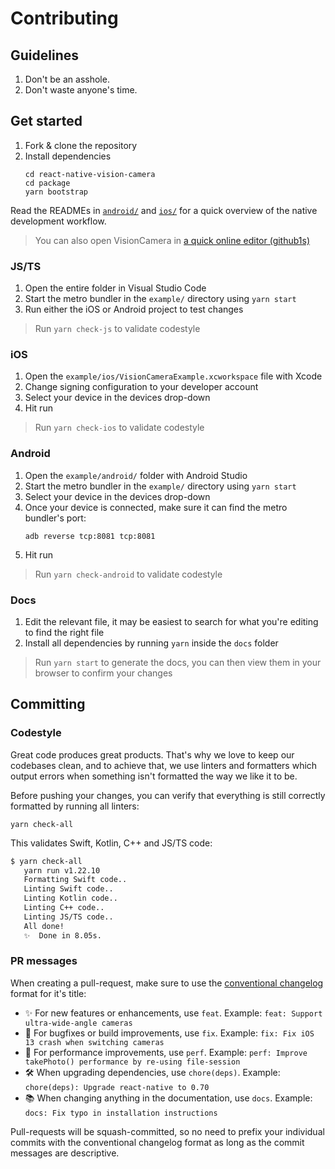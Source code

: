 # Contributing

## Guidelines

1. Don't be an asshole.
2. Don't waste anyone's time.

## Get started

1. Fork & clone the repository
2. Install dependencies
   ```
   cd react-native-vision-camera
   cd package
   yarn bootstrap
   ```

Read the READMEs in [`android/`](package/android/README.md) and [`ios/`](package/ios/README.md) for a quick overview of the native development workflow.

> You can also open VisionCamera in [a quick online editor (github1s)](https://github1s.com/mrousavy/react-native-vision-camera)

### JS/TS

1. Open the entire folder in Visual Studio Code
2. Start the metro bundler in the `example/` directory using `yarn start`
3. Run either the iOS or Android project to test changes

> Run `yarn check-js` to validate codestyle

### iOS

1. Open the `example/ios/VisionCameraExample.xcworkspace` file with Xcode
2. Change signing configuration to your developer account
3. Select your device in the devices drop-down
4. Hit run

> Run `yarn check-ios` to validate codestyle

### Android

1. Open the `example/android/` folder with Android Studio
2. Start the metro bundler in the `example/` directory using `yarn start`
3. Select your device in the devices drop-down
4. Once your device is connected, make sure it can find the metro bundler's port:
   ```
   adb reverse tcp:8081 tcp:8081
   ```
6. Hit run

> Run `yarn check-android` to validate codestyle

### Docs

1. Edit the relevant file, it may be easiest to search for what you're editing to find the right file
2. Install all dependencies by running `yarn` inside the `docs` folder

> Run `yarn start` to generate the docs, you can then view them in your browser to confirm your changes

## Committing

### Codestyle

Great code produces great products. That's why we love to keep our codebases clean, and to achieve that, we use linters and formatters which output errors when something isn't formatted the way we like it to be.

Before pushing your changes, you can verify that everything is still correctly formatted by running all linters:

```
yarn check-all
```

This validates Swift, Kotlin, C++ and JS/TS code:

```bash
$ yarn check-all
   yarn run v1.22.10
   Formatting Swift code..
   Linting Swift code..
   Linting Kotlin code..
   Linting C++ code..
   Linting JS/TS code..
   All done!
   ✨  Done in 8.05s.
```

### PR messages

When creating a pull-request, make sure to use the [conventional changelog](https://github.com/conventional-changelog/conventional-changelog) format for it's title:

* ✨ For new features or enhancements, use `feat`. Example: `feat: Support ultra-wide-angle cameras`
* 🐛 For bugfixes or build improvements, use `fix`. Example: `fix: Fix iOS 13 crash when switching cameras`
* 💨 For performance improvements, use `perf`. Example: `perf: Improve takePhoto() performance by re-using file-session`
* 🛠️ When upgrading dependencies, use `chore(deps)`. Example: `chore(deps): Upgrade react-native to 0.70`
* 📚 When changing anything in the documentation, use `docs`. Example: `docs: Fix typo in installation instructions`

Pull-requests will be squash-committed, so no need to prefix your individual commits with the conventional changelog format as long as the commit messages are descriptive.
